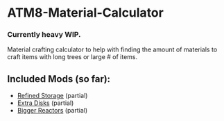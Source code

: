 # ATM8-Material-Calculator

### Currently heavy WIP.

Material crafting calculator to help with finding the amount of materials to craft items with long trees or large # of items.

## Included Mods (so far):
- [Refined Storage](https://www.curseforge.com/minecraft/mc-mods/refined-storage) (partial)
- [Extra Disks](https://www.curseforge.com/minecraft/mc-mods/extra-disks) (partial)
- [Bigger Reactors](https://www.curseforge.com/minecraft/mc-mods/biggerreactors) (partial)